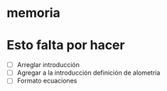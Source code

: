# memoria

# Esto falta por hacer 
- [ ] Arreglar introducción
- [ ] Agregar a la introducción definición de alometria
- [ ] Formato ecuaciones

